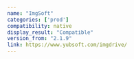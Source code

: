 ```yaml
---
name: "ImgSoft"
categories: ['prod']
compatibility: native
display_result: "Compatible"
version_from: "2.1.9"
link: https://www.yubsoft.com/imgdrive/
---
```

